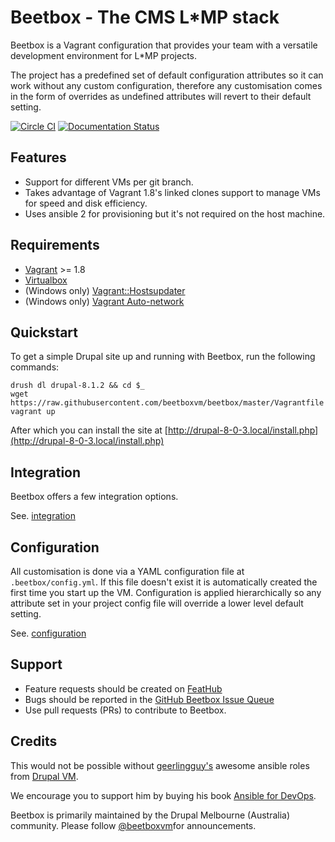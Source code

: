 # Beetbox - The CMS L*MP stack

Beetbox is a Vagrant configuration that provides your team with a versatile development environment for L*MP projects.

The project has a predefined set of default configuration attributes so it can work without any custom configuration, therefore any customisation comes in the form of overrides as undefined attributes will revert to their default setting.

[![Circle CI](https://circleci.com/gh/beetboxvm/beetbox.svg?style=svg)](https://circleci.com/gh/beetboxvm/beetbox) [![Documentation Status](https://readthedocs.org/projects/beetbox/badge/?version=stable)](http://beetbox.readthedocs.org/en/stable/?badge=stable)


## Features

* Support for different VMs per git branch.
* Takes advantage of Vagrant 1.8's linked clones support to manage VMs for speed and disk efficiency.
* Uses ansible 2 for provisioning but it's not required on the host machine.


## Requirements

* [Vagrant](https://www.vagrantup.com/) >= 1.8
* [Virtualbox](https://www.virtualbox.org/)
* (Windows only) [Vagrant::Hostsupdater](https://github.com/cogitatio/vagrant-hostsupdater)
* (Windows only) [Vagrant Auto-network](https://github.com/oscar-stack/vagrant-auto_network)


## Quickstart

To get a simple Drupal site up and running with Beetbox, run the following commands:

```
drush dl drupal-8.1.2 && cd $_
wget https://raw.githubusercontent.com/beetboxvm/beetbox/master/Vagrantfile
vagrant up
```

After which you can install the site at [http://drupal-8-0-3.local/install.php](http://drupal-8-0-3.local/install.php)

## Integration

Beetbox offers a few integration options.

See. [integration](integration.md)

## Configuration

All customisation is done via a YAML configuration file at `.beetbox/config.yml`. If this file doesn't exist it is automatically created the first time you start up the VM.
Configuration is applied hierarchically so any attribute set in your project config file will override a lower level default setting.

See. [configuration](configuration.md)

## Support
 
* Feature requests should be created on [FeatHub](http://feathub.com/beetboxvm/beetbox)
* Bugs should be reported in the [GitHub Beetbox Issue Queue](https://github.com/beetboxvm/beetbox/issues)
* Use pull requests (PRs) to contribute to Beetbox.


## Credits
This would not be possible without [geerlingguy's](https://github.com/geerlingguy) awesome ansible roles from [Drupal VM](https://github.com/geerlingguy/drupal-vm).

We encourage you to support him by buying his book [Ansible for DevOps](http://ansiblefordevops.com/).

Beetbox is primarily maintained by the Drupal Melbourne (Australia) community. Please follow [@beetboxvm](https://twitter.com/beetboxvm)for announcements.
